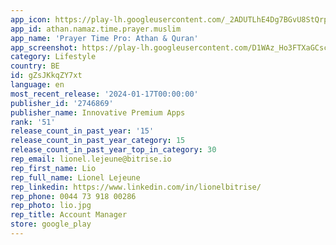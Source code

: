 ```yaml
---
app_icon: https://play-lh.googleusercontent.com/_2ADUTLhE4Dg7BGvU8StQrp58RV9HVMj3ZX2VbQ0vymWTLf53ZqPdQ4L4xmWWlhmNPo
app_id: athan.namaz.time.prayer.muslim
app_name: 'Prayer Time Pro: Athan & Quran'
app_screenshot: https://play-lh.googleusercontent.com/D1WAz_Ho3FTXaGCsciOG_YrUcdO75AJbBaEIswKcac7BbRj06YCNsfGClFiwGowxlsM
category: Lifestyle
country: BE
id: gZsJKkqZY7xt
language: en
most_recent_release: '2024-01-17T00:00:00'
publisher_id: '2746869'
publisher_name: Innovative Premium Apps
rank: '51'
release_count_in_past_year: '15'
release_count_in_past_year_category: 15
release_count_in_past_year_top_in_category: 30
rep_email: lionel.lejeune@bitrise.io
rep_first_name: Lio
rep_full_name: Lionel Lejeune
rep_linkedin: https://www.linkedin.com/in/lionelbitrise/
rep_phone: 0044 73 918 00286
rep_photo: lio.jpg
rep_title: Account Manager
store: google_play
---
```

